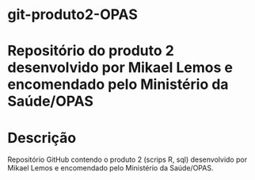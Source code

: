 # git-produto2-OPAS

# Repositório do produto 2 desenvolvido por Mikael Lemos e encomendado pelo Ministério da Saúde/OPAS

# Descrição

Repositório GitHub contendo o produto 2 (scrips R, sql) desenvolvido por Mikael Lemos e encomendado pelo Ministério da Saúde/OPAS.

